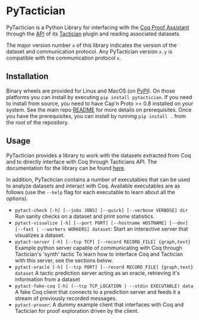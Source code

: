 # PyTactician

PyTactician is a Python Library for interfacing with the [Coq Proof
Assistant](https://coq.inria.fr) through the
[API](https://coq-tactician.github.io/api) of its
[Tactician](https://coq-tactician.github.io) plugin and reading associated
datasets.

The major version number `x` of this library
indicates the version of the dataset and communication protocol. Any PyTactician
version `x.y` is compatible with the communication protocol `x`.

## Installation

Binary wheels are provided for Linux and MacOS (on
[PyPI](https://pypi.org/project/pytactician)). On those platforms you can
install by executing `pip install pytactician`. If you need to install from
source, you need to have Cap'n Proto >= 0.8 installed on your system. See the
main repo
[README](https://github.com/coq-tactician/coq-tactician-api#prerequisites) for
more details on prerequisites. Once you have the prerequisites, you can install
by running `pip install .` from the root of the repository.

## Usage

PyTactician provides a library to work with the datasets extracted from Coq and
to directly interface with Coq through Tacticians API. The documentation for the
library can be found
[here](https://coq-tactician.github.io/api/pytactician-pdoc).

In addition, PyTactician contains a number of executables that can be used to
analyze datasets and interact with Coq. Available executables are as follows
(use the `--help` flag for each executable to learn about all the options).

- `pytact-check [-h] [--jobs JOBS] [--quick] [--verbose VERBOSE] dir`
   Run sanity checks on a dataset and print some statistics.
- `pytact-visualize [-h] [--port PORT] [--hostname HOSTNAME] [--dev] [--fast | --workers WORKERS] dataset`:
   Start an interactive server that visualizes a dataset.
- `pytact-server [-h] [--tcp TCP] [--record RECORD_FILE] {graph,text}`
  Example python server capable of communicating with Coq through Tactician's 'synth' tactic
  To learn how to interface Coq and Tactician with this server, see the sections below.
- `pytact-oracle [-h] [--tcp PORT] [--record RECORD_FILE] {graph,text} dataset`
  A tactic prediction server acting as an oracle, retrieving it's information from a dataset
- `pytact-fake-coq [-h] (--tcp TCP_LOCATION | --stdin EXECUTABLE) data`
  A fake Coq client that connects to a prediction server and feeds it a stream of previously recorded messages.
- `pytact-prover`: A dummy example client that interfaces with Coq and Tactician for proof exploration
  driven by the client.
